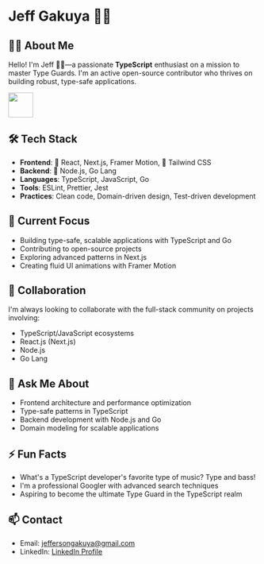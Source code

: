 # Jeff Gakuya 🧑‍💻

## 👨‍💻 About Me

Hello! I'm Jeff 👨‍💻—a passionate **TypeScript** enthusiast on a mission to master Type Guards. I'm an active open-source contributor who thrives on building robust, type-safe applications.

<img src="https://media.giphy.com/media/M9gbBd9nbDrOTu1Mqx/giphy.gif" width="50"/>

## 🛠️ Tech Stack

- **Frontend**: 🚀 React, Next.js, Framer Motion, 🎨 Tailwind CSS
- **Backend**: 🦾 Node.js, Go Lang
- **Languages**: TypeScript, JavaScript, Go
- **Tools**: ESLint, Prettier, Jest
- **Practices**: Clean code, Domain-driven design, Test-driven development

## 🚀 Current Focus

- Building type-safe, scalable applications with TypeScript and Go
- Contributing to open-source projects
- Exploring advanced patterns in Next.js
- Creating fluid UI animations with Framer Motion

## 🤝 Collaboration

I'm always looking to collaborate with the full-stack community on projects involving:
- TypeScript/JavaScript ecosystems
- React.js (Next.js)
- Node.js
- Go Lang

## 💬 Ask Me About

- Frontend architecture and performance optimization
- Type-safe patterns in TypeScript
- Backend development with Node.js and Go
- Domain modeling for scalable applications

## ⚡ Fun Facts

- What's a TypeScript developer's favorite type of music? Type and bass!
- I'm a professional Googler with advanced search techniques
- Aspiring to become the ultimate Type Guard in the TypeScript realm

## 📫 Contact

- Email: [jeffersongakuya@gmail.com](mailto:jeffersongakuya@gmail.com)
- LinkedIn: [LinkedIn Profile](https://www.linkedin.com/in/jefferson-gakuya/)

